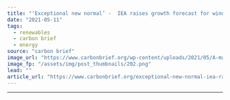 ```yaml
---
title: "‘Exceptional new normal’ -  IEA raises growth forecast for wind and solar by another 25%"
date: "2021-05-11"
tags: 
  - renewables
  - carbon brief
  - energy
source: "carbon brief"
image_url: "https://www.carbonbrief.org/wp-content/uploads/2021/05/A-man-checks-panels-on-a-solar-farm-in-South-Africa-583x372.png"
image_fp: "/assets/img/post_thumbnails/202.png"
lead: ""
article_url: "https://www.carbonbrief.org/exceptional-new-normal-iea-raises-growth-forecast-for-wind-and-solar-by-another-25"
---
```


---
